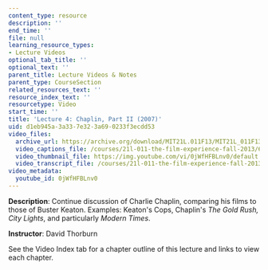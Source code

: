 ```yaml
---
content_type: resource
description: ''
end_time: ''
file: null
learning_resource_types:
- Lecture Videos
optional_tab_title: ''
optional_text: ''
parent_title: Lecture Videos & Notes
parent_type: CourseSection
related_resources_text: ''
resource_index_text: ''
resourcetype: Video
start_time: ''
title: 'Lecture 4: Chaplin, Part II (2007)'
uid: d1eb945a-3a33-7e32-3a69-0233f3ecdd53
video_files:
  archive_url: https://archive.org/download/MIT21L.011F13/MIT21L_011F13_L04_300k.mp4
  video_captions_file: /courses/21l-011-the-film-experience-fall-2013/652ba0248afc57b199c4fa5b16bf8937_0jWfHFBLnv0.vtt
  video_thumbnail_file: https://img.youtube.com/vi/0jWfHFBLnv0/default.jpg
  video_transcript_file: /courses/21l-011-the-film-experience-fall-2013/b1cb3a1d7d616e10b176b5c3ac0b0a6d_0jWfHFBLnv0.pdf
video_metadata:
  youtube_id: 0jWfHFBLnv0
---
```


**Description**: Continue discussion of Charlie Chaplin, comparing his films to those of Buster Keaton. Examples: Keaton's Cops, Chaplin's _The Gold Rush, City Lights_, and particularly _Modern Times_.

**Instructor**: David Thorburn

See the Video Index tab for a chapter outline of this lecture and links to view each chapter.